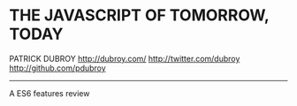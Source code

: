 THE JAVASCRIPT OF TOMORROW, TODAY
=================================

PATRICK DUBROY
http://dubroy.com/
http://twitter.com/dubroy
http://github.com/pdubroy

---

A ES6 features review
